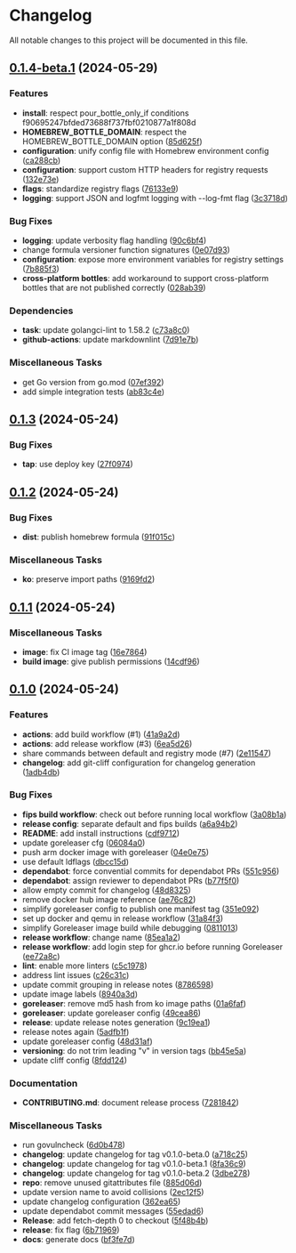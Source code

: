 # Changelog

All notable changes to this project will be documented in this file.

## [0.1.4-beta.1] (2024-05-29)

### Features

- **install**: respect pour_bottle_only_if conditions f90695247bfded73688f737fbf0210877a1f808d
- **HOMEBREW_BOTTLE_DOMAIN**: respect the HOMEBREW_BOTTLE_DOMAIN option ([85d625f](85d625fd99eade6744f7b61b8efb8dd64265e5ba))
- **configuration**: unify config file with Homebrew environment config ([ca288cb](ca288cbe246fd53ffff9444ff88e0d8a3c0951eb))
- **configuration**: support custom HTTP headers for registry requests ([132e73e](132e73ef4b8c3646ee99c394015f295ecb8ebd1f))
- **flags**: standardize registry flags ([76133e9](76133e9ba501b2867170f9d6a829c34f61e28110))
- **logging**: support JSON and logfmt logging with --log-fmt flag ([3c3718d](3c3718d14dc05471c034ca08d983c86b4f3ae084))

### Bug Fixes

- **logging**: update verbosity flag handling ([90c6bf4](90c6bf4b258ee8f7c6b5ba96379c8c797fccdb42))
- change formula versioner function signatures ([0e07d93](0e07d935ffa496e397a7d0342e20090593cd8da4))
- **configuration**: expose more environment variables for registry settings ([7b885f3](7b885f33a2db6c0d41cd8498c31d0250d7534bc3))
- **cross-platform bottles**: add workaround to support cross-platform bottles that are not published correctly ([028ab39](028ab392517bc9114b7eeceae87a5de9039df378))

### Dependencies

- **task**: update golangci-lint to 1.58.2 ([c73a8c0](c73a8c0d4acf862bc503f30430ca5a12f8b677f9))
- **github-actions**: update markdownlint ([7d91e7b](7d91e7b77155a83cf85038dbe43e34e82eadf636))

### Miscellaneous Tasks

- get Go version from go.mod ([07ef392](07ef3924dd3ccabac8f4af1522e31b7315826bbb))
- add simple integration tests ([ab83c4e](ab83c4eedfc9d1d4f96b995223f39c7ba1587663))

## [0.1.3] (2024-05-24)

### Bug Fixes

- **tap**: use deploy key ([27f0974](27f0974d9adcce91466ad28f6111cf222b482b94))

## [0.1.2] (2024-05-24)

### Bug Fixes

- **dist**: publish homebrew formula ([91f015c](91f015ceb09491b65070763c339f10c3a5585e9a))

### Miscellaneous Tasks

- **ko**: preserve import paths ([9169fd2](9169fd2a4d6b6539aca0694a65273971b15cb9d9))

## [0.1.1] (2024-05-24)

### Miscellaneous Tasks

- **image**: fix CI image tag ([16e7864](16e7864b48244e38debd0614ea6db25e7c61fb31))
- **build image**: give publish permissions ([14cdf96](14cdf964352d685d6caf71e2b7d71062d7bce3b1))

## [0.1.0] (2024-05-24)

### Features

- **actions**: add build workflow (#1) ([41a9a2d](41a9a2d99f5b066e68d9140b53728f7fbf65d0a6))
- **actions**: add release workflow (#3) ([6ea5d26](6ea5d269b12108c85918258394f9e5afed90e926))
- share commands between default and registry mode (#7) ([2e11547](2e115472a3940fa5afe1c7449783c9ff9fb3d482))
- **changelog**: add git-cliff configuration for changelog generation ([1adb4db](1adb4db360495c0bcc4efc2b01a9264eb4061619))

### Bug Fixes

- **fips build workflow**: check out before running local workflow ([3a08b1a](3a08b1a86a0dfd6a151fe49bb3a6e4d55614a846))
- **release config**: separate default and fips builds ([a6a94b2](a6a94b2c66673f4e52c9e50366496780b3423b75))
- **README**: add install instructions ([cdf9712](cdf9712c9d60e3f7661f5b4a33c86b62c8f29de3))
- update goreleaser cfg ([06084a0](06084a0d3b9066768713a3957b80c43a65f8217a))
- push arm docker image with goreleaser ([04e0e75](04e0e75d5073c071a9e56de2e5c352500933570f))
- use default ldflags ([dbcc15d](dbcc15d0cf50c80ffc421e3b6f5a1b4d94f0c3c4))
- **dependabot**: force convential commits for dependabot PRs ([551c956](551c956ef775244422c9ed14f3aa05d52832fa9d))
- **dependabot**: assign reviewer to dependabot PRs ([b77f5f0](b77f5f041a74afa261f604b1f10dabb84cafe4eb))
- allow empty commit for changelog ([48d8325](48d83258acc020644146c945fb39090cafa89001))
- remove docker hub image reference ([ae76c82](ae76c829b7995c36a6e6fe75495c1101645171ff))
- simplify goreleaser config to publish one manifest tag ([351e092](351e092316e936604da16284836671faa852ee22))
- set up docker and qemu in release workflow ([31a84f3](31a84f3a8620490b7926c1949a9b50ea482c1981))
- simplify Goreleaser image build while debugging ([0811013](081101382ec02480add6a0f2755951a6cc7a75f2))
- **release workflow**: change name ([85ea1a2](85ea1a2479f7ff9f1ec5c05732f2f5b3cd732e54))
- **release workflow**: add login step for ghcr.io before running Goreleaser ([ee72a8c](ee72a8c84e19b0d44c00da219816e237d8b0b0df))
- **lint**: enable more linters ([c5c1978](c5c1978174070caed7111a42426fea759ca7c0b6))
- address lint issues ([c26c31c](c26c31ce8a724385594eb824e6e3f6145f077a0e))
- update commit grouping in release notes ([8786598](87865988833c8968f2a6a8239c46b04e0c8d9b11))
- update image labels ([8940a3d](8940a3d122a2cd9d175ac17c0caf77f3b404a788))
- **goreleaser**: remove md5 hash from ko image paths ([01a6faf](01a6fafefa076a5a5ad671c120140393bf572804))
- **goreleaser**: update goreleaser config ([49cea86](49cea86ce22c06acfa6c8032292b1bdd6dce5c56))
- **release**: update release notes generation ([9c19ea1](9c19ea19a47c640bbc65d8aed8fb111a517865a6))
- release notes again ([5adfb1f](5adfb1f1b5cf0b4e778d73bcb30d0e0c70ad40e1))
- update goreleaser config ([48d31af](48d31af9073d9efa0dd5afb1daa353c5b77e7ea7))
- **versioning**: do not trim leading "v" in version tags ([bb45e5a](bb45e5a0142636c8d76388074737382ecedb30e7))
- update cliff config ([8fdd124](8fdd124efaf91aa40f3d121f0fb9c5b1ae8c96fd))

### Documentation

- **CONTRIBUTING.md**: document release process ([7281842](72818423ec8f1bc39c527046fcacffb53b3111ef))

### Miscellaneous Tasks

- run govulncheck ([6d0b478](6d0b4786109686fe4251f28cae5f01889eaec544))
- **changelog**: update changelog for tag v0.1.0-beta.0 ([a718c25](a718c25d65704a8de8e1ff050e90e1ace9cb742f))
- **changelog**: update changelog for tag v0.1.0-beta.1 ([8fa36c9](8fa36c9bb4fab42985d72d8d9a9dafc4e0583252))
- **changelog**: update changelog for tag v0.1.0-beta.2 ([3dbe278](3dbe278e46a215e1beb1a44063181cc4dbbf23b9))
- **repo**: remove unused gitattributes file ([885d06d](885d06dce46d762a94250d00ff48a926dfb9ffe6))
- update version name to avoid collisions ([2ec12f5](2ec12f57b05795b1d6aae31007eab08578f1d0d5))
- update changelog configuration ([362ea65](362ea65dad1787d02ed7033ce12d954af523253b))
- update dependabot commit messages ([55edad6](55edad6ed2f32a9fc94f5231b064cfdbc5bff5d8))
- **Release**: add fetch-depth 0 to checkout ([5f48b4b](5f48b4b5f8fb112eac68a5ac3376dcae20c0ec17))
- **release**: fix flag ([6b71969](6b7196947ace70c8872e678c7070e5f615adf167))
- **docs**: generate docs ([bf3fe7d](bf3fe7de1c3cf7f955d9e94386964ea6d966eca2))

[0.1.4-beta.1]: https://github.com/act3-ai/hops/compare/v0.1.3..v0.1.4-beta.1
[0.1.3]: https://github.com/act3-ai/hops/compare/v0.1.2..v0.1.3
[0.1.2]: https://github.com/act3-ai/hops/compare/v0.1.1..v0.1.2
[0.1.1]: https://github.com/act3-ai/hops/compare/v0.1.0..v0.1.1
[0.1.0]: https://github.com/act3-ai/hops/tree/v0.1.0

